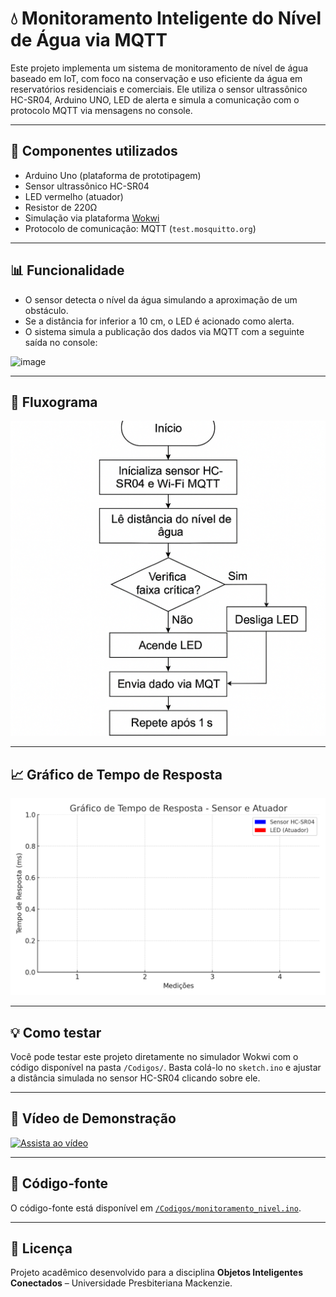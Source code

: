 # 💧 Monitoramento Inteligente do Nível de Água via MQTT

Este projeto implementa um sistema de monitoramento de nível de água baseado em IoT, com foco na conservação e uso eficiente da água em reservatórios residenciais e comerciais. Ele utiliza o sensor ultrassônico HC-SR04, Arduino UNO, LED de alerta e simula a comunicação com o protocolo MQTT via mensagens no console.

---

## 🔧 Componentes utilizados

- Arduino Uno (plataforma de prototipagem)
- Sensor ultrassônico HC-SR04
- LED vermelho (atuador)
- Resistor de 220Ω
- Simulação via plataforma [Wokwi](https://wokwi.com/)
- Protocolo de comunicação: MQTT (`test.mosquitto.org`)

---

## 📊 Funcionalidade

- O sensor detecta o nível da água simulando a aproximação de um obstáculo.
- Se a distância for inferior a 10 cm, o LED é acionado como alerta.
- O sistema simula a publicação dos dados via MQTT com a seguinte saída no console:

![image](https://github.com/user-attachments/assets/b356ab01-1844-4b74-83ff-143419d0f569)


---

## 🔄 Fluxograma

![Fluxograma](Imagens/fluxo.png)

---

## 📈 Gráfico de Tempo de Resposta

![Gráfico](Imagens/grafico_tempo.png)

---

## 💡 Como testar

Você pode testar este projeto diretamente no simulador Wokwi com o código disponível na pasta `/Codigos/`. Basta colá-lo no `sketch.ino` e ajustar a distância simulada no sensor HC-SR04 clicando sobre ele.

---

## 🔗 Vídeo de Demonstração

[![Assista ao vídeo](https://img.youtube.com/vi/SEU_ID_DO_VIDEO/0.jpg)](https://youtube.com/watch?v=SEU_ID_DO_VIDEO)

---

## 📁 Código-fonte

O código-fonte está disponível em [`/Codigos/monitoramento_nivel.ino`](Codigos/monitoramento_nivel.ino).

---

## 📝 Licença

Projeto acadêmico desenvolvido para a disciplina **Objetos Inteligentes Conectados** – Universidade Presbiteriana Mackenzie.

